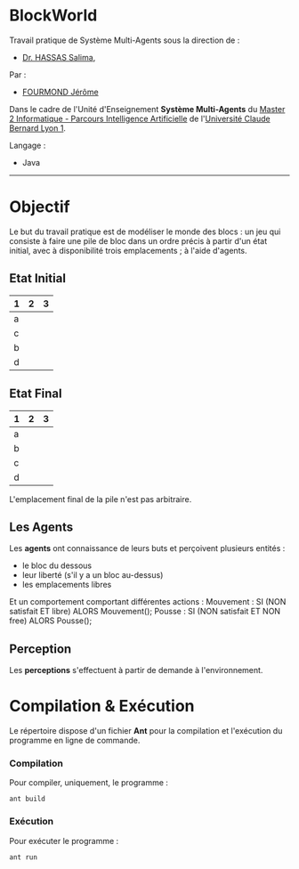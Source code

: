 # BlockWorld

Travail pratique de Système Multi-Agents sous la direction de :
- [Dr. HASSAS Salima](https://sites.google.com/site/mysitesalima/),

Par : 
- [FOURMOND Jérôme](https://github.com/jfourmond/)

Dans le cadre de l'Unité d'Enseignement **Système Multi-Agents** du [Master 2 Informatique - Parcours Intelligence Artificielle](http://master-info.univ-lyon1.fr/IA/) de l'[Université Claude Bernard Lyon 1](http://www.univ-lyon1.fr/).

Langage :
- Java

---

# Objectif

Le but du travail pratique est de modéliser le monde des blocs : un jeu qui consiste à faire une pile de bloc dans un ordre précis à partir d'un état initial, avec à disponibilité trois emplacements ; à l'aide d'agents.

## Etat Initial

| 1 | 2 | 3 |
|---|---|---|
| a |   |   |
| c |   |   |
| b |   |   |
| d |   |   |

## Etat Final

| 1 | 2 | 3 |
|---|---|---|
| a |   |   |
| b |   |   |
| c |   |   |
| d |   |   |

L'emplacement final de la pile n'est pas arbitraire.

## Les Agents
Les **agents** ont connaissance de leurs buts et perçoivent plusieurs entités :
- le bloc du dessous
- leur liberté (s'il y a un bloc au-dessus)
- les emplacements libres

Et un comportement comportant différentes actions :
Mouvement : SI (NON satisfait ET libre) ALORS Mouvement();
Pousse : SI (NON satisfait ET NON free) ALORS Pousse();

## Perception
Les **perceptions** s'effectuent à partir de demande à l'environnement.

# Compilation & Exécution

Le répertoire dispose d'un fichier **Ant** pour la compilation et l'exécution du programme en ligne de commande.

### Compilation

Pour compiler, uniquement, le programme :

	ant build

### Exécution

Pour exécuter le programme :

	ant run